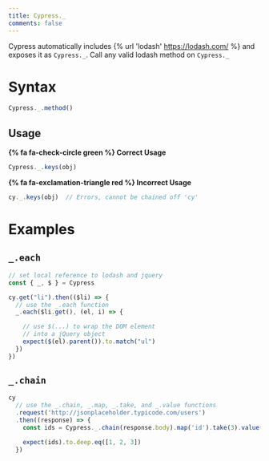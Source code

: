 ```yaml
---
title: Cypress._
comments: false
---
```


Cypress automatically includes {% url 'lodash' https://lodash.com/ %} and exposes it as `Cypress._`. Call any valid lodash method on `Cypress._`

# Syntax

```javascript
Cypress._.method()
```

## Usage

**{% fa fa-check-circle green %} Correct Usage**

```javascript
Cypress._.keys(obj)
```

**{% fa fa-exclamation-triangle red %} Incorrect Usage**

```javascript
cy._.keys(obj)  // Errors, cannot be chained off 'cy'
```

# Examples

## `_.each`

```javascript
// set local reference to lodash and jquery
const { _, $ } = Cypress

cy.get("li").then(($li) => {
  // use the _.each function
  _.each($li.get(), (el, i) => {

    // use $(...) to wrap the DOM element
    // into a jQuery object
    expect($(el).parent()).to.match("ul")
  })
})
```

## `_.chain`

```javascript
cy
  // use the _.chain, _.map, _.take, and _.value functions
  .request('http://jsonplaceholder.typicode.com/users')
  .then((response) => {
    const ids = Cypress._.chain(response.body).map('id').take(3).value()

    expect(ids).to.deep.eq([1, 2, 3])
  })
```
